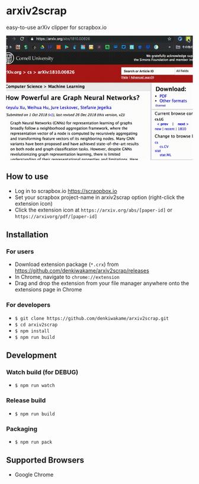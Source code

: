 # arxiv2scrap
easy-to-use arXiv clipper for scrapbox.io

![DEMO](doc/demo.gif)

## How to use
- Log in to scrapbox.io https://scraopbox.io
- Set your scrapbox project-name in arxiv2scrap option (right-click the extension icon)
- Click the extension icon at `https://arxiv.org/abs/[paper-id]` or `https://arxivorg/pdf/[paper-id]`

## Installation

### For users
- Download extension package (`*.crx`) from https://github.com/denkiwakame/arxiv2scrap/releases
- In Chrome, navigate to `chrome://extension`
- Drag and drop the extension from your file manager anywhere onto the extensions page in Chrome

### For developers
- `$ git clone https://github.com/denkiwakame/arxiv2scrap.git`
- `$ cd arxiv2scrap`
- `$ npm install`
- `$ npm run build`

## Development

### Watch build (for DEBUG)
- `$ npm run watch`

### Release build
- `$ npm run build`

### Packaging
- `$ npm run pack`

## Supported Browsers
- Google Chrome
